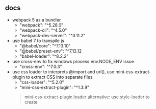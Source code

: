 ## docs

- webpack 5 as a bundler
    - "webpack": "^5.28.0"
    - "webpack-cli": "^4.5.0"
    - "webpack-dev-server": "^3.11.2"
- use babel 7 to transpile js
    - "@babel/core": "^7.13.10"
    - "@babel/preset-env": "^7.13.12
    - "babel-loader": "^8.2.2"
- use cross-env to fix windows process.env.NODE_ENV issue
    - "cross-env": "^7.0.3"
- use css loader to interprets @import and url(), use mini-css-extract-plugin to extract CSS into separate files
    - "css-loader": "^5.2.0"
    - "mini-css-extract-plugin": "^1.3.9"
  > mini-css-extract-plugin.loader alternative: use style-loader to create <style> nodes from JS strings
- not live reload, make it hot update
    - devServer option `hot:true`
- use postcss to add autoprefixer or fallback css rules
    - "postcss": "^8.2.8"
    - "postcss-loader": "^5.2.0"
    - "postcss-preset-env": "^6.7.0"
- use .browserslistrc to control postcss patch level. e.g. IE 11
